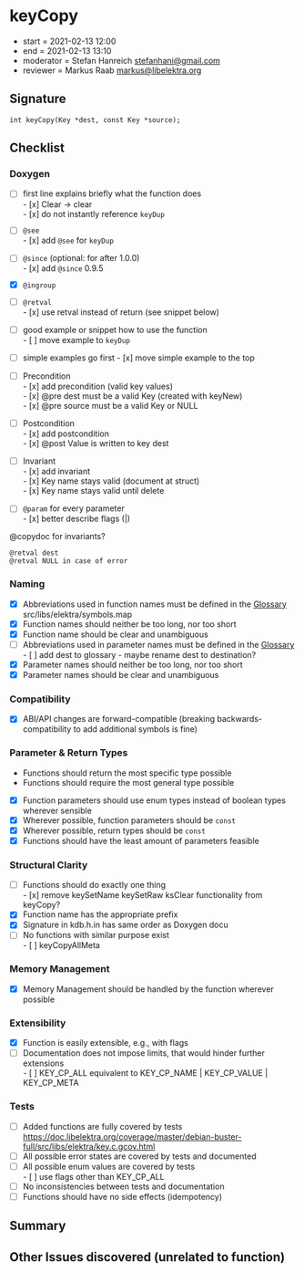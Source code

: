 # keyCopy

- start = 2021-02-13 12:00
- end = 2021-02-13 13:10
- moderator = Stefan Hanreich <stefanhani@gmail.com>
- reviewer = Markus Raab <markus@libelektra.org>

## Signature

`int keyCopy(Key *dest, const Key *source);`

## Checklist

### Doxygen

- [ ] first line explains briefly what the function does  
       - [x] Clear -> clear  
       - [x] do not instantly reference `keyDup`
- [ ] `@see`  
       - [x] add `@see` for `keyDup`
- [ ] `@since` (optional: for after 1.0.0)  
       - [x] add `@since` 0.9.5
- [x] `@ingroup`
- [ ] `@retval`  
       - [x] use retval instead of return (see snippet below)
- [ ] good example or snippet how to use the function  
       - [ ] move example to `keyDup`
- [ ] simple examples go first
       - [x] move simple example to the top
- [ ] Precondition  
       - [x] add precondition (valid key values)  
       - [x] @pre dest must be a valid Key (created with keyNew)  
       - [x] @pre source must be a valid Key or NULL
- [ ] Postcondition  
       - [x] add postcondition  
       - [x] @post Value is written to key dest
- [ ] Invariant  
       - [x] add invariant  
       - [x] Key name stays valid (document at struct)  
       - [x] Key name stays valid until delete
- [ ] `@param` for every parameter  
       - [x] better describe flags (|)  
        


@copydoc for invariants?

```
@retval dest
@retval NULL in case of error
```

### Naming

- [x] Abbreviations used in function names must be defined in the
      [Glossary](/doc/help/elektra-glossary.md)
      src/libs/elektra/symbols.map
- [x] Function names should neither be too long, nor too short
- [x] Function name should be clear and unambiguous
- [ ] Abbreviations used in parameter names must be defined in the
      [Glossary](/doc/help/elektra-glossary.md)  
       - [ ] add dest to glossary - maybe rename dest to destination?
- [x] Parameter names should neither be too long, nor too short
- [x] Parameter names should be clear and unambiguous

### Compatibility

- [x] ABI/API changes are forward-compatible (breaking backwards-compatibility
      to add additional symbols is fine)

### Parameter & Return Types

- Functions should return the most specific type possible
- Functions should require the most general type possible
- [x] Function parameters should use enum types instead of boolean types
      wherever sensible
- [x] Wherever possible, function parameters should be `const`
- [x] Wherever possible, return types should be `const`
- [x] Functions should have the least amount of parameters feasible

### Structural Clarity

- [ ] Functions should do exactly one thing  
       - [x] remove keySetName keySetRaw ksClear functionality from keyCopy?
- [x] Function name has the appropriate prefix
- [x] Signature in kdb.h.in has same order as Doxygen docu
- [ ] No functions with similar purpose exist  
       - [ ] keyCopyAllMeta

### Memory Management

- [x] Memory Management should be handled by the function wherever possible

### Extensibility

- [x] Function is easily extensible, e.g., with flags
- [ ] Documentation does not impose limits, that would hinder further extensions  
       - [ ] KEY_CP_ALL equivalent to KEY_CP_NAME | KEY_CP_VALUE | KEY_CP_META

### Tests

- [ ] Added functions are fully covered by tests
      https://doc.libelektra.org/coverage/master/debian-buster-full/src/libs/elektra/key.c.gcov.html
- [ ] All possible error states are covered by tests and documented
- [ ] All possible enum values are covered by tests  
       - [ ] use flags other than KEY_CP_ALL
- [ ] No inconsistencies between tests and documentation
- [ ] Functions should have no side effects (idempotency)

## Summary

## Other Issues discovered (unrelated to function)
